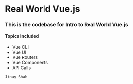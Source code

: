 # Real World Vue.js
### This is the codebase for Intro to Real World Vue.js
#### Topics Included
- Vue CLI
- Vue UI
- Vue Routers
- Vue Components
- API Calls

`Jinay Shah`